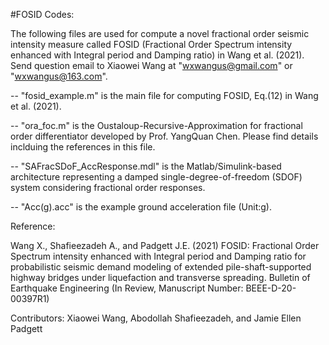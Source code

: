#FOSID Codes:

The following files are used for compute a novel fractional order seismic intensity measure called FOSID (Fractional Order Spectrum intensity enhanced with Integral period and Damping ratio) in Wang et al. (2021). Send question email to Xiaowei Wang at "wxwangus@gmail.com" or "wxwangus@163.com".

-- "fosid_example.m" is the main file for computing FOSID, Eq.(12) in Wang et al. (2021).

-- "ora_foc.m" is the Oustaloup-Recursive-Approximation for fractional order differentiator developed by Prof. YangQuan Chen. Please find details inclduing the references in this file.

-- "SAFracSDoF_AccResponse.mdl" is the Matlab/Simulink-based architecture representing a damped single-degree-of-freedom (SDOF) system considering fractional order responses.

-- "Acc(g).acc" is the example ground acceleration file (Unit:g).

Reference:

Wang X., Shafieezadeh A., and Padgett J.E. (2021) FOSID: Fractional Order Spectrum intensity enhanced with Integral period and Damping ratio for probabilistic seismic demand modeling of extended pile-shaft-supported highway bridges under liquefaction and transverse spreading. Bulletin of Earthquake Engineering (In Review, Manuscript Number: BEEE-D-20-00397R1)

Contributors: Xiaowei Wang, Abodollah Shafieezadeh, and Jamie Ellen Padgett
